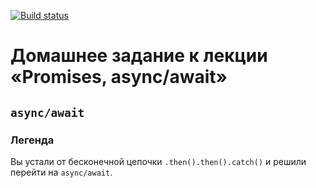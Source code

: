 [![Build status](https://ci.appveyor.com/api/projects/status/8p0936rxlbg7lws2?svg=true)](https://ci.appveyor.com/project/DedMaier/async-await-5w4eb)

# Домашнее задание к лекции «Promises, async/await»

## `async/await`

### Легенда

Вы устали от бесконечной цепочки `.then().then().catch()` и решили перейти на `async/await`.